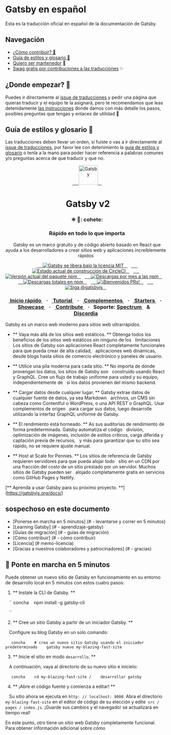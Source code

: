 # Gatsby en español

Esta es la traducción oficial en español de la documentación de Gatsby. 

## Navegación

- [¿Cómo contribuir? 🤔](https://github.com/gatsbyjs/gatsby-es/blob/master/CONTRIBUTING.MD)
- [Guía de estilos y glosario 💅](https://github.com/gatsbyjs/gatsby-es/blob/master/TRANSLATION.md)
- [Quiero ser mantenedor](https://github.com/gatsbyjs/gatsby-es/blob/master/MAINTAINERS.MD) 🧙‍
- [Swag gratis por contribuciones a las traducciones](https://www.gatsbyjs.org/contributing/contributor-swag/) ✨

## ¿Donde empezar? 🤔

Puedes ir directamente al [issue de traducciones](https://github.com/gatsbyjs/gatsby-es/issues/4) y pedir una página que quieras traducir y el equipo te la asignará, pero te recomendamos que leas detenidamente [las instrucciones](https://github.com/gatsbyjs/gatsby-es/blob/master/CONTRIBUTING.MD) donde damos con más detalle los pasos, posibles preguntas que tengas y enlaces de utilidad 💅

## Guía de estilos y glosario 💅

Las traducciones deben llevar un orden, si fuiste o vas a ir directamente al [issue de traducciones](https://github.com/gatsbyjs/gatsby-es/issues/4), por favor lee con detenimiento la [guía de estilos y glosario](https://github.com/gatsbyjs/gatsby-es/blob/master/TRANSLATION.md) o tenla a la mano para poder hacer referencia a palabras comunes y/o preguntas acerca de que traducir y que no.


<p align = "center">
  <a href="https://gatsbyjs.org">
    <img alt = "Gatsby" src = "https://www.gatsbyjs.org/monogram.svg" width = "60" />
  </a>
</p>
<h1 align = "center">
  Gatsby v2
</h1>

<h3 align = "center">
  ⚛️ 📄: cohete:
</h3>
<h3 align = "center">
  Rápido en todo lo que importa
</h3>
<p align = "center">
  Gatsby es un marco gratuito y de código abierto basado en React que ayuda a los desarrolladores a crear sitios web y aplicaciones increíblemente rápidos
</p>
<p align = "center">
  <a href="https://github.com/gatsbyjs/gatsby/blob/master/LICENSE">
    <img src = "https://img.shields.io/badge/license-MIT-blue.svg" alt = "Gatsby se libera bajo la licencia MIT". />
  </a>
  <a href="https://circleci.com/gh/gatsbyjs/gatsby">
    <img src = "https://circleci.com/gh/gatsbyjs/gatsby.svg?style=shield" alt = "Estado actual de construcción de CircleCI". />
  </a>
  <a href="https://www.npmjs.org/package/gatsby">
    <img src = "https://img.shields.io/npm/v/gatsby.svg" alt = "Versión actual del paquete npm". />
  </a>
  <a href="https://npmcharts.com/compare/gatsby?minimal=true">
    <img src = "https://img.shields.io/npm/dm/gatsby.svg" alt = "Descargas por mes a las npm". />
  </a>
  <a href="https://npmcharts.com/compare/gatsby?minimal=true">
    <img src = "https://img.shields.io/npm/dt/gatsby.svg" alt = "Descargas totales en npm". />
  </a>
  <a href="https://gatsbyjs.org/contributing/how-to-contribute/">
    <img src = "https://img.shields.io/badge/PRs-welcome-brightgreen.svg" alt = "¡Bienvenidos PRs!" />
  </a>
  <a href="https://twitter.com/intent/follow?screen_name=gatsbyjs">
    <img src = "https://img.shields.io/twitter/follow/gatsbyjs.svg?label=Follow%20@gatsbyjs" alt = "Siga @gatsbyjs" />
  </a>
</p>

<h3 align = "center">
  <a href="https://gatsbyjs.org/docs/"> Inicio rápido </a>
  <span> · </span>
  <a href="https://gatsbyjs.org/tutorial/"> Tutorial </a>
  <span> · </span>
  <a href="https://gatsbyjs.org/plugins/"> Complementos </a>
  <span> · </span>
  <a href="https://gatsbyjs.org/starters/"> Starters </a>
  <span> · </span>
  <a href="https://gatsbyjs.org/showcase/"> Showcase </a>
  <span> · </span>
  <a href="https://gatsbyjs.org/contributing/how-to-contribute/"> Contribute </a>
  <span> · </span>
  Soporte: <a href="https://spectrum.chat/gatsby-js"> Spectrum </a>
  <span> & </span>
  <a href="https://gatsby.dev/discord"> Discordia </a>
</h3>

Gatsby es un marco web moderno para sitios web ultrarrápidos.

- ** Vaya más allá de los sitios web estáticos. ** Obtenga todos los beneficios de los sitios web estáticos sin ninguno de los
  limitaciones Los sitios de Gatsby son aplicaciones React completamente funcionales para que pueda crear de alta calidad,
  aplicaciones web dinámicas, desde blogs hasta sitios de comercio electrónico y paneles de usuario.

- ** Utilice una pila moderna para cada sitio. ** No importa de dónde provengan los datos, los sitios de Gatsby son
  construido usando React y GraphQL. Cree un flujo de trabajo uniforme para usted y su equipo, independientemente de
  si los datos provienen del mismo backend.

- ** Cargar datos desde cualquier lugar. ** Gatsby extrae datos de cualquier fuente de datos, ya sea Markdown
  archivos, un CMS sin cabeza como Contentful o WordPress, o una API REST o GraphQL. Usar complementos de origen
  para cargar sus datos, luego desarrolle utilizando la interfaz GraphQL uniforme de Gatsby.

- ** El rendimiento está horneado. ** As sus auditorías de rendimiento de forma predeterminada. Gatsby automatiza el código
  división, optimización de imágenes, inclusión de estilos críticos, carga diferida y captación previa de recursos,
  y más para garantizar que su sitio sea rápido, no se requiere ajuste manual.

- ** Host at Scale for Pennies. ** Los sitios de referencia de Gatsby requieren servidores para que pueda alojar todo
  sitio en un CDN por una fracción del costo de un sitio prestado por un servidor. Muchos sitios de Gatsby pueden ser
  alojado completamente gratis en servicios como GitHub Pages y Netlify.

[** Aprenda a usar Gatsby para su próximo proyecto. **] (https://gatsbyjs.org/docs/)

## sospechoso en este documento

- [Ponerse en marcha en 5 minutos] (# - levantarse y correr en 5 minutos)
- [Learning Gatsby] (# - aprendizaje-gatsby)
- [Guías de migración] (# - guías de migración)
- [Cómo contribuir] (# - cómo contribuir)
- [Licencia] (# memo-licencia)
- [Gracias a nuestros colaboradores y patrocinadores] (# - gracias)

## 🚀 Ponte en marcha en 5 minutos

Puede obtener un nuevo sitio de Gatsby en funcionamiento en su entorno de desarrollo local en 5 minutos con estos cuatro pasos:

1. ** Instale la CLI de Gatsby. **

   `` concha
   npm install -g gatsby-cli

   ``

2. ** Cree un sitio Gatsby a partir de un iniciador Gatsby. **

   Configure su blog Gatsby en un solo comando:

   `` concha
   # crea un nuevo sitio Gatsby usando el iniciador predeterminado
   gatsby nuevo my-blazing-fast-site
   ``

3. ** Inicie el sitio en modo `desarrollo`. **

   A continuación, vaya al directorio de su nuevo sitio e inícielo:

   `` concha
   cd my-blazing-fast-site /
   desarrollar gatsby
   ``

4. ** ¡Abre el código fuente y comienza a editar! **

   Su sitio ahora se ejecuta en `http: // localhost: 8000`. Abra el directorio `my-blazing-fast-site` en el editor de código de su elección y edite` src / pages / index.js`. ¡Guarde sus cambios y el navegador se actualizará en tiempo real!

En este punto, otro tiene un sitio web Gatsby completamente funcional. Para obtener información adicional sobre cómo
